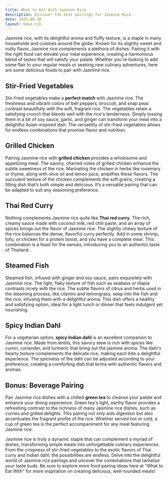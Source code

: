 ```yaml
---
title: What to Eat With Jasmine Rice
description: Discover the best pairings for Jasmine Rice.
date: 2025-09-30
layout: base.njk
---
```


Jasmine rice, with its delightful aroma and fluffy texture, is a staple in many households and cuisines around the globe. Known for its slightly sweet and nutty flavor, Jasmine rice complements a plethora of dishes. Pairing it with the right food can elevate your meal experience, creating a harmonious blend of tastes that will satisfy your palate. Whether you're looking to add some flair to your regular meals or seeking new culinary adventures, here are some delicious foods to pair with Jasmine rice.

## **Stir-Fried Vegetables**

Stir-fried vegetables make a **perfect match** with Jasmine rice. The freshness and vibrant colors of bell peppers, broccoli, and snap peas contrast beautifully with the soft, fragrant rice. The vegetables retain a satisfying crunch that blends well with the rice's tenderness. Simply tossing them in a bit of soy sauce, garlic, and ginger can transform your meal into a delightful Asian-inspired dish. The versatility of stir-fried vegetables allows for endless combinations that promise flavor and nutrition.

## **Grilled Chicken**

Pairing Jasmine rice with **grilled chicken** provides a wholesome and appetizing meal. The savory, charred notes of grilled chicken enhance the subtle sweetness of the rice. Marinating the chicken in herbs like rosemary or thyme, along with olive oil and lemon juice, amplifies these flavors. The succulent texture of the chicken complements the soft grains, creating a filling dish that’s both simple and delicious. It’s a versatile pairing that can be adapted to suit any seasoning preference.

## **Thai Red Curry**

Nothing complements Jasmine rice quite like **Thai red curry**. The rich, creamy sauce made with coconut milk, red chili paste, and an array of spices brings out the flavor of Jasmine rice. The slightly chewy texture of the rice balances the dense, flavorful curry perfectly. Add in some shrimp, tofu, or chicken for a protein boost, and you have a complete meal. This combination is a feast for the senses, introducing you to an authentic taste of Thailand.

## **Steamed Fish**

Steamed fish, infused with ginger and soy sauce, pairs exquisitely with Jasmine rice. The light, flaky texture of fish such as seabass or tilapia contrasts nicely with the rice. The subtle flavors of citrus and herbs used in the steaming process, like cilantro and lemongrass, seep into the fish and the rice, infusing them with a delightful aroma. This dish offers a healthy and satisfying option, ideal for a light lunch or dinner that feels indulgent yet nourishing.

## **Spicy Indian Dahl**

For a vegetarian option, **spicy Indian dahl** is an excellent companion to Jasmine rice. Made from lentils, this savory stew is rich with spices like cumin, coriander, and turmeric that bring out the jasmine aroma. The dahl's hearty texture complements the delicate rice, making each bite a delightful experience. The spiciness of the dahl can be adjusted according to your preference, creating a comforting dish that brims with authentic flavors and aromas.

## Bonus: Beverage Pairing

Pair Jasmine rice dishes with a chilled **green tea** to cleanse your palate and enhance your dining experience. Green tea's light, earthy flavor provides a refreshing contrast to the richness of many Jasmine rice dishes, such as curries and grilled delights. This pairing not only aids digestion but also accentuates the fragrant profile of the rice. Whether served hot or cold, a cup of green tea is the perfect accompaniment for any meal featuring Jasmine rice.

Jasmine rice is truly a dynamic staple that can complement a myriad of dishes, transforming simple meals into unforgettable culinary experiences. From the crispness of stir-fried vegetables to the exotic flavors of Thai curry and Indian dahl, the possibilities are endless. Delve into the delightful world of Jasmine rice pairings and uncover the combinations that tantalize your taste buds. Be sure to explore more food pairing ideas here at "What to Eat With" for more inspiration on creating delicious, well-rounded meals!